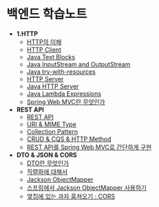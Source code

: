 # 백엔드 학습노트

- **1.HTTP**
  * [HTTP의 이해](/study/1.%20HTTP/HTTP.md)
  * [HTTP Client](/study/1.%20HTTP/HTTP%20Client.md)
  * [Java Text Blocks](/study/1.%20HTTP/Java%20Text%20Blocks.md)
  * [Java InputStream and OutputStream](/study/1.%20HTTP/Java%20InputStream%20and%20OutputStream.md)
  * [Java try-with-resources](/study/1.%20HTTP/try-with-resources.md)
  * [HTTP Server](/study/1.%20HTTP/HTTP%20Server.md)
  * [Java HTTP Server](/study/1.%20HTTP/JAVA%20HTTP%20Server.md)
  * [Java Lambda Expressions](/study/1.%20HTTP/Java%20Lambda%20Expressions.md)
  * [Spring Web MVC란 무엇인가](/study/1.%20HTTP/Spring%20Web%20MVC.md)
- **REST API** 
  * [REST API](/study/2.%20REST%20API/REST%20API.md)
  * [URI & MIME Type](/study/2.%20REST%20API/URI%20%26%20MIME%20type.md)
  * [Collection Pattern](/study/2.%20REST%20API/Collection%20Pattern.md)
  * [CRUD & CQS & HTTP Method](/study/2.%20REST%20API/CRUD%26CQS%26HTTP%20Method.md)
  * [REST API를 Spring Web MVC로 간단하게 구현](/study/2.%20REST%20API/Spring%20Web%20MVC%EB%A1%9C%20%EA%B5%AC%ED%98%84.md)
- **DTO & JSON & CORS**
  * [DTO란 무엇인가](/study/3.%20DTO%26JSON%26CORS/DTO.md)
  * [직렬화에 대해서](/study/3.%20DTO%26JSON%26CORS/Serialization.md)
  * [Jackson ObjectMapper](/study/3.%20DTO%26JSON%26CORS/ObjectMapper.md)
  * [스프링에서 Jackson ObjectMapper 사용하기](/study/3.%20DTO&JSON&CORS/Spring_Jackson%20ObjectMapper.md)
  * [옆집에 있는 과자 훔쳐오기 : CORS](/study/3.%20DTO&JSON&CORS/CORS.md)
